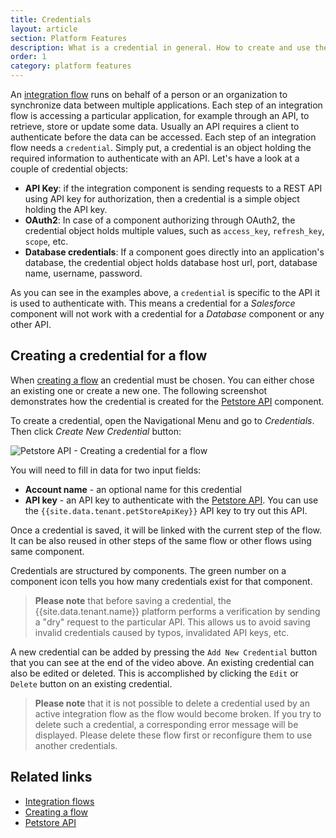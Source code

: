 ```yaml
---
title: Credentials
layout: article
section: Platform Features
description: What is a credential in general. How to create and use the credential in your integration components.
order: 1
category: platform features
---
```


An [integration flow](integration-flow) runs on behalf of a person or an
organization to synchronize data between multiple applications. Each step
of an integration flow is accessing a particular application, for example
through an API, to retrieve, store or update some data. Usually
an API requires a client to authenticate before the data can be accessed.
Each step of an integration flow needs a `credential`. Simply
put, a credential is an object holding the required information to
authenticate with an API. Let's have a look at a couple of credential
objects:

*   **API Key**: if the integration component is sending requests to a REST API
using API key for authorization, then a credential is a simple object
holding the API key.
*   **OAuth2**: In case of a component authorizing through OAuth2, the credential
object holds multiple values, such as `access_key`, `refresh_key`, `scope`, etc.
*   **Database credentials**: If a component goes directly into an application's
database, the credential object holds database host url, port, database name,
username, password.

As you can see in the examples above, a `credential` is specific to the
API it is used to authenticate with. This means a credential for a
*Salesforce* component will not work with a credential for a *Database*
component or any other API.

## Creating a credential for a flow

When [creating a flow](first-flow) an credential must be chosen. You can
either chose an existing one or create a new one. The following screenshot
demonstrates how the credential is created for the [Petstore API]({{site.data.tenant.petStoreDocs}})
component.

To create a credential, open the Navigational Menu and go to *Credentials*. Then click *Create New Credential* button:

![Petstore API - Creating a credential for a flow](/assets/img/getting-started/credential/creds.gif)

You will need to fill in data for two input fields:
-   **Account name** - an optional name for this credential
-   **API key** - an API key to authenticate with the
[Petstore API]({{site.data.tenant.petStoreDocs}}). You can use the
`{{site.data.tenant.petStoreApiKey}}` API key to try out this API.

Once a credential is saved, it will be linked with the current step of
the flow. It can be also reused in other steps of the same flow or other
flows using same component.

Credentials are structured by components. The green number on a component icon tells you how many credentials exist for that component.

>**Please note** that before saving a credential, the {{site.data.tenant.name}} platform performs a verification by sending a "dry" request to the particular API. This allows us to avoid saving invalid credentials caused by typos, invalidated API keys, etc.

A new credential can be added by pressing the `Add New Credential` button that you can see at the end of the video above. An existing credential can also be edited or deleted. This is accomplished by clicking the `Edit` or `Delete` button on an existing credential.


>**Please note** that it is not possible to delete a credential used by an active integration flow as the flow would become broken. If you try to delete such a credential, a corresponding error message will be displayed. Please delete these flow first or reconfigure them to use another credentials.

## Related links

- [Integration flows](integration-flow)
- [Creating a flow](first-flow)
- [Petstore API]({{site.data.tenant.petStoreDocs}})
